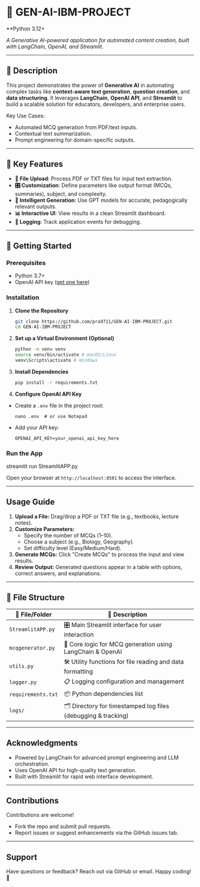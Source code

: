 # 🧠 GEN-AI-IBM-PROJECT  
**Python 3.12+ 
 
*A Generative AI-powered application for automated content creation, built with LangChain, OpenAI, and Streamlit.*  

---

## 📝 **Description**  
This project demonstrates the power of **Generative AI** in automating complex tasks like **context-aware text generation**, **question creation**, and **data structuring**. It leverages **LangChain**, **OpenAI API**, and **Streamlit** to build a scalable solution for educators, developers, and enterprise users.  

Key Use Cases:  
- Automated MCQ generation from PDF/text inputs.  
- Contextual text summarization.  
- Prompt engineering for domain-specific outputs.  

---

## 🎯 **Key Features**  
- **📂 File Upload**: Process PDF or TXT files for input text extraction.  
- **🎛️ Customization**: Define parameters like output format (MCQs, summaries), subject, and complexity.  
- **🧠 Intelligent Generation**: Use GPT models for accurate, pedagogically relevant outputs.  
- **📊 Interactive UI**: View results in a clean Streamlit dashboard.  
- **📝 Logging**: Track application events for debugging.  

---

## 🚀 **Getting Started**  

### **Prerequisites**  
- Python 3.7+  
- OpenAI API key ([get one here](https://platform.openai.com/ ))  

### **Installation**  
1. **Clone the Repository**  
   ```bash
   git clone https://github.com/pra9711/GEN-AI-IBM-PROJECT.git 
   cd GEN-AI-IBM-PROJECT

2. **Set up a Virtual Environment (Optional)**
    ```bash
    python -m venv venv
    source venv/bin/activate # macOS/Linux
    venv\Scripts\activate # Windows

3. **Install Dependencies**
    ```bash
   pip install -r requirements.txt

4. **Configure OpenAI API Key**
- Create a `.env` file in the project root:
  ```
  nano .env  # or use Notepad
  ```
- Add your API key:
  ```
  OPENAI_API_KEY=your_openai_api_key_here
  ```

### Run the App
streamlit run StreamlitAPP.py

Open your browser at `http://localhost:8501` to access the interface.

---


## Usage Guide

1. **Upload a File:** Drag/drop a PDF or TXT file (e.g., textbooks, lecture notes).
2. **Customize Parameters:**
   - Specify the number of MCQs (1–10).
   - Choose a subject (e.g., Biology, Geography).
   - Set difficulty level (Easy/Medium/Hard).
3. **Generate MCQs:** Click "Create MCQs" to process the input and view results.
4. **Review Output:** Generated questions appear in a table with options, correct answers, and explanations.

---

## 📁 File Structure

| 📄 **File/Folder**     | 📝 **Description**                                               |
|------------------------|------------------------------------------------------------------|
| `StreamlitAPP.py`      | 🎛️ Main Streamlit interface for user interaction                |
| `mcqgenerator.py`      | 🧠 Core logic for MCQ generation using LangChain & OpenAI        |
| `utils.py`             | 🛠️ Utility functions for file reading and data formatting        |
| `logger.py`            | 📋 Logging configuration and management                          |
| `requirements.txt`     | 📦 Python dependencies list                                      |
| `logs/`                | 🗂️ Directory for timestamped log files (debugging & tracking)    |


---

## Acknowledgments

- Powered by LangChain for advanced prompt engineering and LLM orchestration.
- Uses OpenAI API for high-quality text generation.
- Built with Streamlit for rapid web interface development.

---

## Contributions

Contributions are welcome!
- Fork the repo and submit pull requests.
- Report issues or suggest enhancements via the GitHub issues tab.

---

## Support

Have questions or feedback? Reach out via GitHub or email. Happy coding! 🚀
